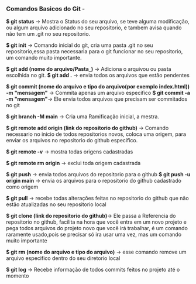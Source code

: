 ### Comandos Basicos do Git -

**$ git status** -> Mostra o Status do seu arquivo, se teve alguma modificação, ou algum arquivo adicionado no seu repositorio, e tambem avisa quando não tem um .git no seu repositorio.

**$ git init** -> Comando inicial do git, cria uma pasta .git no seu repositorio,essa pasta necessaria para o git funcionar no seu repositorio, um comando muito importante.

**$ git add (nome do arquivo/Pasta_)** -> Adiciona o arquivou ou pasta escolhida no git.
**$ git add .** -> envia todos os arquivos que estão pendentes

**$ git commit (nome do arquivo e tipo do arquivo(por exemplo index.html)) -m "mensagem"** -> Commita apenas um arquivo especifico
**$ git commit -a -m "mensagem"**-> Ele envia todos arquivos que precisam ser commitados no git

**$ git branch -M main** -> Cria uma Ramificação inicial, a mestra.

**$ git remote add origin (link do repositorio do github)** -> Comando necessario no inicio de todos repositorios novos, coloca uma origem, para enviar os arquivos no repositorio do github especifico.

**$ git remote -v** -> mostra todas origens cadastradas

**$ git remote rm origin** -> exclui toda origem cadastrada

**$ git push** -> envia todos arquivos do repositorio para o github
**$ git push -u origin main** -> envia os arquivos para o repositorio do github cadastrado como origem

**$ git pull** -> recebe todas alterações feitas no repositorio do github que não estão atualizadas no seu repositorio local

**$ git clone (link do repositorio do github)**-> Ele passa a Referencia do repositorio no github, facilita na hora que você entra em um novo projeto e pega todos arquivos do projeto novo que você irá trabalhar, é um comando raramente usado,pois se precisar só ira usar uma vez, mas um comando muito importante

**$ git rm (nome do arquivo e tipo do arquivo)** -> esse comando remove um arquivo especifico dentro do seu diretorio local

**$ git log** -> Recebe informação de todos commits feitos no projeto até o momento

